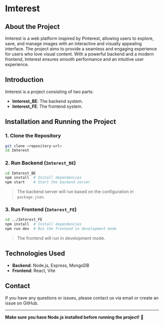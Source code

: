 # Imterest

## About the Project
Imterest is a web platform inspired by Pinterest, allowing users to explore, save, and manage images with an interactive and visually appealing interface. The project aims to provide a seamless and engaging experience for users who love visual content. With a powerful backend and a modern frontend, Imterest ensures smooth performance and an intuitive user experience.

## Introduction
Imterest is a project consisting of two parts:
- **Imterest_BE**: The backend system.
- **Imterest_FE**: The frontend system.

## Installation and Running the Project

### 1. Clone the Repository
```sh
git clone <repository-url>
cd Imterest
```

### 2. Run Backend (`Imterest_BE`)
```sh
cd Imterest_BE
npm install  # Install dependencies
npm start    # Start the backend server
```
> The backend server will run based on the configuration in `package.json`.

### 3. Run Frontend (`Imterest_FE`)
```sh
cd ../Imterest_FE
npm install  # Install dependencies
npm run dev  # Run the frontend in development mode
```
> The frontend will run in development mode.

## Technologies Used
- **Backend**: Node.js, Express, MongoDB
- **Frontend**: React, Vite

## Contact
If you have any questions or issues, please contact us via email or create an issue on GitHub.

---
**Make sure you have Node.js installed before running the project!** 🚀
